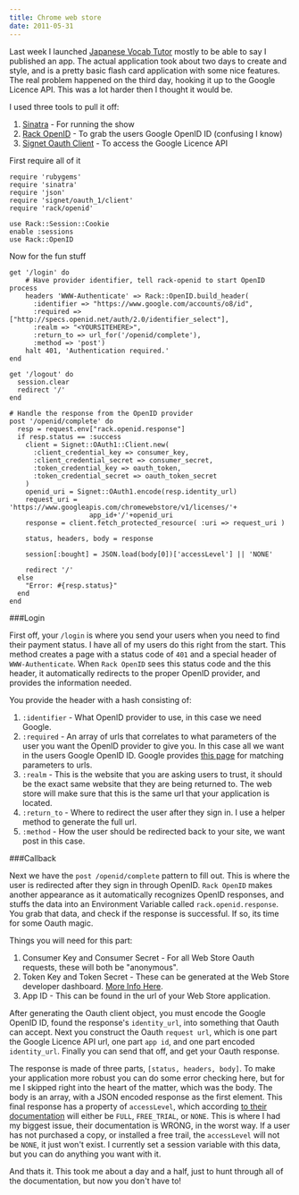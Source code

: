 ```yaml
---
title: Chrome web store
date: 2011-05-31
---
```


Last week I launched [Japanese Vocab Tutor](https://chrome.google.com/webstore/detail/ldemblkooloonmjfiainhkhmmlelfnfb) mostly to be able to say I published an app. The actual application took about two days to create and style, and is a pretty basic flash card application with some nice features. The real problem happened on the third day, hooking it up to the Google Licence API. This was a lot harder then I thought it would be.

I used three tools to pull it off:

1. [Sinatra](http://www.sinatrarb.com/) - For running the show
2. [Rack OpenID](https://github.com/josh/rack-openid) - To grab the users Google OpenID ID (confusing I know)
3. [Signet Oauth Client](http://signet.rubyforge.org/) - To access the Google Licence API

First require all of it

    require 'rubygems'
    require 'sinatra'
    require 'json'
    require 'signet/oauth_1/client'
    require 'rack/openid'

    use Rack::Session::Cookie
    enable :sessions
    use Rack::OpenID

Now for the fun stuff

    get '/login' do
        # Have provider identifier, tell rack-openid to start OpenID process
        headers 'WWW-Authenticate' => Rack::OpenID.build_header(
          :identifier => "https://www.google.com/accounts/o8/id",
          :required => ["http://specs.openid.net/auth/2.0/identifier_select"],
          :realm => "<YOURSITEHERE>",
          :return_to => url_for('/openid/complete'),
          :method => 'post')
        halt 401, 'Authentication required.'
    end

    get '/logout' do
      session.clear
      redirect '/'
    end

    # Handle the response from the OpenID provider
    post '/openid/complete' do
      resp = request.env["rack.openid.response"]
      if resp.status == :success
        client = Signet::OAuth1::Client.new(
          :client_credential_key => consumer_key,
          :client_credential_secret => consumer_secret,
          :token_credential_key => oauth_token,
          :token_credential_secret => oauth_token_secret
        )
        openid_uri = Signet::OAuth1.encode(resp.identity_url)
        request_uri =  'https://www.googleapis.com/chromewebstore/v1/licenses/'+
                        app_id+'/'+openid_uri
        response = client.fetch_protected_resource( :uri => request_uri )

        status, headers, body = response

        session[:bought] = JSON.load(body[0])['accessLevel'] || 'NONE'

        redirect '/'
      else
        "Error: #{resp.status}"
      end
    end

###Login

First off, your `/login` is where you send your users when you need to find
their payment status. I have all of my users do this right from the start.
This method creates a page with a status code of `401` and a special header of
`WWW-Authenticate`. When `Rack OpenID` sees this status code and the this
header, it automatically redirects to the proper OpenID provider, and provides the
information needed.

You provide the header with a hash consisting of:

1. `:identifier` - What OpenID provider to use, in this case we need Google.
2. `:required` - An array of urls that correlates to what parameters of the user
   you want the OpenID provider to give you. In this case all we want in the
   users Google OpenID ID. Google provides [this page](http://code.google.com/apis/accounts/docs/OpenID.html) for matching parameters to urls.
3. `:realm` - This is the website that you are asking users to trust, it should
   be the exact same website that they are being returned to. The web store
   will make sure that this is the same url that your application is located.
4. `:return_to` - Where to redirect the user after they sign in. I use
   a helper method to generate the full url.
5. `:method` - How the user should be redirected back to your site, we want
   post in this case.

###Callback

Next we have the `post /openid/complete` pattern to fill out. This is where
the user is redirected after they sign in through OpenID. `Rack OpenID` makes
another appearance as it automatically recognizes OpenID responses, and stuffs the
data into an Environment Variable called `rack.openid.response`. You grab that
data, and check if the response is successful. If so, its time for some Oauth
magic.

Things you will need for this part:

1. Consumer Key and Consumer Secret - For all Web Store Oauth requests, these
   will both be "anonymous".
2. Token Key and Token Secret - These can be generated at the Web Store
   developer dashboard. [More Info Here](http://code.google.com/chrome/webstore/docs/check_for_payment.html#token).
3. App ID - This can be found in the url of your Web Store application.

After generating the Oauth client object, you must encode the Google OpenID ID,
found the response's `identity_url`, into something that Oauth can accept.
Next you construct the Oauth `request url`, which is one part the Google Licence
API url, one part `app id`, and one part encoded `identity_url`. Finally you
can send that off, and get your Oauth response.

The response is made of three parts, `[status, headers, body]`. To make your
application more robust you can do some error checking here, but for me
I skipped right into the heart of the matter, which was the body. The body is
an array, with a JSON encoded response as the first element. This final
response has a property of `accessLevel`, which according [to their
documentation](http://code.google.com/chrome/webstore/docs/check_for_payment.html#response)
will either be `FULL`, `FREE_TRIAL`, or `NONE`. This is where I had my biggest
issue, their documentation is WRONG, in the worst way. If a user has not
purchased a copy, or installed a free trail, the `accessLevel` will not be
`NONE`, it just won't exist. I currently set a session variable with this data,
but you can do anything you want with it.

And thats it. This took me about a day and a half, just to hunt through all of
the documentation, but now you don't have to!
